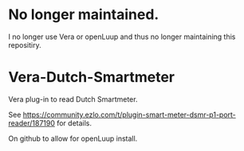 # No longer maintained.
I no longer use Vera or openLuup and thus no longer maintaining this repositiry.

# Vera-Dutch-Smartmeter
Vera plug-in to read Dutch Smartmeter.

See https://community.ezlo.com/t/plugin-smart-meter-dsmr-p1-port-reader/187190 for details.

On github to allow for openLuup install.
